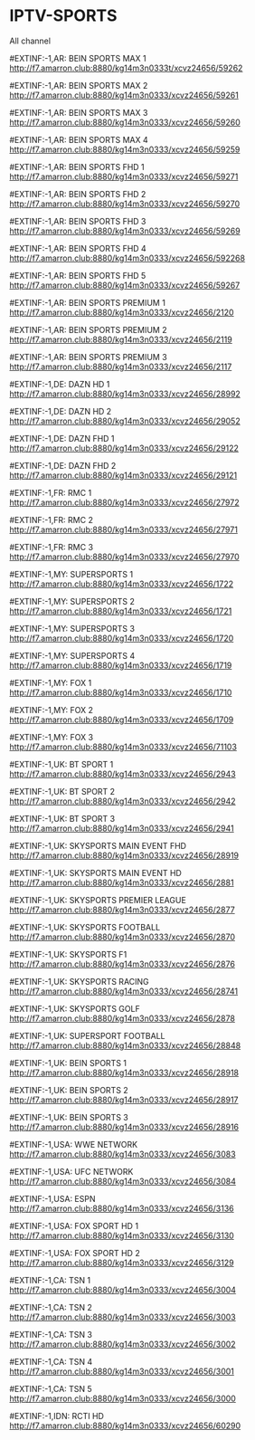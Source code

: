 # IPTV-SPORTS
All channel



#EXTINF:-1,AR: BEIN SPORTS MAX 1
http://f7.amarron.club:8880/kg14m3n0333t/xcvz24656/59262


#EXTINF:-1,AR: BEIN SPORTS MAX 2
http://f7.amarron.club:8880/kg14m3n0333/xcvz24656/59261

#EXTINF:-1,AR: BEIN SPORTS MAX 3
http://f7.amarron.club:8880/kg14m3n0333/xcvz24656/59260

#EXTINF:-1,AR: BEIN SPORTS MAX 4
http://f7.amarron.club:8880/kg14m3n0333/xcvz24656/59259



#EXTINF:-1,AR: BEIN SPORTS FHD 1
http://f7.amarron.club:8880/kg14m3n0333/xcvz24656/59271


#EXTINF:-1,AR: BEIN SPORTS FHD 2
http://f7.amarron.club:8880/kg14m3n0333/xcvz24656/59270


#EXTINF:-1,AR: BEIN SPORTS FHD 3
http://f7.amarron.club:8880/kg14m3n0333/xcvz24656/59269


#EXTINF:-1,AR: BEIN SPORTS FHD 4
http://f7.amarron.club:8880/kg14m3n0333/xcvz24656/592268


#EXTINF:-1,AR: BEIN SPORTS FHD 5
http://f7.amarron.club:8880/kg14m3n0333/xcvz24656/59267



#EXTINF:-1,AR: BEIN SPORTS PREMIUM 1
http://f7.amarron.club:8880/kg14m3n0333/xcvz24656/2120


#EXTINF:-1,AR: BEIN SPORTS PREMIUM 2
http://f7.amarron.club:8880/kg14m3n0333/xcvz24656/2119


#EXTINF:-1,AR: BEIN SPORTS PREMIUM 3
http://f7.amarron.club:8880/kg14m3n0333/xcvz24656/2117


#EXTINF:-1,DE: DAZN HD 1
http://f7.amarron.club:8880/kg14m3n0333/xcvz24656/28992


#EXTINF:-1,DE: DAZN HD 2
http://f7.amarron.club:8880/kg14m3n0333/xcvz24656/29052



#EXTINF:-1,DE: DAZN FHD 1
http://f7.amarron.club:8880/kg14m3n0333/xcvz24656/29122



#EXTINF:-1,DE: DAZN FHD 2
http://f7.amarron.club:8880/kg14m3n0333/xcvz24656/29121




#EXTINF:-1,FR: RMC 1
http://f7.amarron.club:8880/kg14m3n0333/xcvz24656/27972



#EXTINF:-1,FR: RMC 2
http://f7.amarron.club:8880/kg14m3n0333/xcvz24656/27971



#EXTINF:-1,FR: RMC 3
http://f7.amarron.club:8880/kg14m3n0333/xcvz24656/27970



#EXTINF:-1,MY: SUPERSPORTS 1
http://f7.amarron.club:8880/kg14m3n0333/xcvz24656/1722

#EXTINF:-1,MY: SUPERSPORTS 2
http://f7.amarron.club:8880/kg14m3n0333/xcvz24656/1721

#EXTINF:-1,MY: SUPERSPORTS 3
http://f7.amarron.club:8880/kg14m3n0333/xcvz24656/1720

#EXTINF:-1,MY: SUPERSPORTS 4
http://f7.amarron.club:8880/kg14m3n0333/xcvz24656/1719


#EXTINF:-1,MY: FOX 1
http://f7.amarron.club:8880/kg14m3n0333/xcvz24656/1710


#EXTINF:-1,MY: FOX 2
http://f7.amarron.club:8880/kg14m3n0333/xcvz24656/1709


#EXTINF:-1,MY: FOX 3
http://f7.amarron.club:8880/kg14m3n0333/xcvz24656/71103



#EXTINF:-1,UK: BT SPORT 1
http://f7.amarron.club:8880/kg14m3n0333/xcvz24656/2943


#EXTINF:-1,UK: BT SPORT 2
http://f7.amarron.club:8880/kg14m3n0333/xcvz24656/2942


#EXTINF:-1,UK: BT SPORT 3
http://f7.amarron.club:8880/kg14m3n0333/xcvz24656/2941


#EXTINF:-1,UK: SKYSPORTS MAIN EVENT FHD
http://f7.amarron.club:8880/kg14m3n0333/xcvz24656/28919


#EXTINF:-1,UK: SKYSPORTS MAIN EVENT HD
http://f7.amarron.club:8880/kg14m3n0333/xcvz24656/2881


#EXTINF:-1,UK: SKYSPORTS PREMIER LEAGUE
http://f7.amarron.club:8880/kg14m3n0333/xcvz24656/2877


#EXTINF:-1,UK: SKYSPORTS FOOTBALL
http://f7.amarron.club:8880/kg14m3n0333/xcvz24656/2870


#EXTINF:-1,UK: SKYSPORTS F1
http://f7.amarron.club:8880/kg14m3n0333/xcvz24656/2876


#EXTINF:-1,UK: SKYSPORTS RACING
http://f7.amarron.club:8880/kg14m3n0333/xcvz24656/28741



#EXTINF:-1,UK: SKYSPORTS GOLF
http://f7.amarron.club:8880/kg14m3n0333/xcvz24656/2878


#EXTINF:-1,UK: SUPERSPORT FOOTBALL
http://f7.amarron.club:8880/kg14m3n0333/xcvz24656/28848


#EXTINF:-1,UK: BEIN SPORTS 1
http://f7.amarron.club:8880/kg14m3n0333/xcvz24656/28918


#EXTINF:-1,UK: BEIN SPORTS 2
http://f7.amarron.club:8880/kg14m3n0333/xcvz24656/28917


#EXTINF:-1,UK: BEIN SPORTS 3
http://f7.amarron.club:8880/kg14m3n0333/xcvz24656/28916




#EXTINF:-1,USA: WWE NETWORK
http://f7.amarron.club:8880/kg14m3n0333/xcvz24656/3083


#EXTINF:-1,USA: UFC NETWORK
http://f7.amarron.club:8880/kg14m3n0333/xcvz24656/3084


#EXTINF:-1,USA: ESPN
http://f7.amarron.club:8880/kg14m3n0333/xcvz24656/3136



#EXTINF:-1,USA: FOX SPORT HD 1
http://f7.amarron.club:8880/kg14m3n0333/xcvz24656/3130


#EXTINF:-1,USA: FOX SPORT HD 2
http://f7.amarron.club:8880/kg14m3n0333/xcvz24656/3129




#EXTINF:-1,CA: TSN 1
http://f7.amarron.club:8880/kg14m3n0333/xcvz24656/3004


#EXTINF:-1,CA: TSN 2
http://f7.amarron.club:8880/kg14m3n0333/xcvz24656/3003


#EXTINF:-1,CA: TSN 3
http://f7.amarron.club:8880/kg14m3n0333/xcvz24656/3002



#EXTINF:-1,CA: TSN 4
http://f7.amarron.club:8880/kg14m3n0333/xcvz24656/3001



#EXTINF:-1,CA: TSN 5
http://f7.amarron.club:8880/kg14m3n0333/xcvz24656/3000




#EXTINF:-1,IDN: RCTI HD
http://f7.amarron.club:8880/kg14m3n0333/xcvz24656/60290


